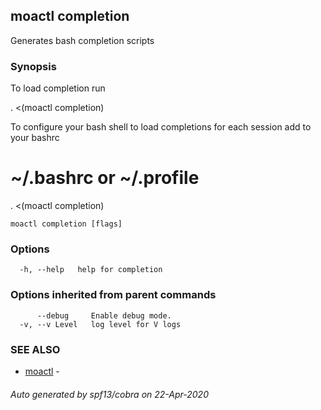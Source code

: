 ## moactl completion

Generates bash completion scripts

### Synopsis

To load completion run

. <(moactl completion)

To configure your bash shell to load completions for each session add to your bashrc

# ~/.bashrc or ~/.profile
. <(moactl completion)


```
moactl completion [flags]
```

### Options

```
  -h, --help   help for completion
```

### Options inherited from parent commands

```
      --debug     Enable debug mode.
  -v, --v Level   log level for V logs
```

### SEE ALSO

* [moactl](moactl.md)	 - 

###### Auto generated by spf13/cobra on 22-Apr-2020
